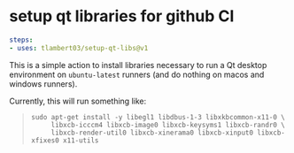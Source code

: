 # setup qt libraries for github CI

```yaml
steps:
- uses: tlambert03/setup-qt-libs@v1
```


This is a simple action to install libraries necessary to run a Qt desktop environment on
`ubuntu-latest` runners (and do nothing on macos and windows runners).

Currently, this will run something like:

> ```
> sudo apt-get install -y libegl1 libdbus-1-3 libxkbcommon-x11-0 \
>      libxcb-icccm4 libxcb-image0 libxcb-keysyms1 libxcb-randr0 \
>      libxcb-render-util0 libxcb-xinerama0 libxcb-xinput0 libxcb-xfixes0 x11-utils
> ```

